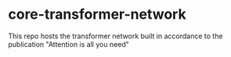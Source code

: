 # core-transformer-network
This repo hosts the transformer network built in accordance to the publication "Attention is all you need"
